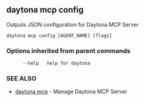 ## daytona mcp config

Outputs JSON configuration for Daytona MCP Server

```
daytona mcp config [AGENT_NAME] [flags]
```

### Options inherited from parent commands

```
      --help   help for daytona
```

### SEE ALSO

- [daytona mcp](daytona_mcp.md) - Manage Daytona MCP Server
